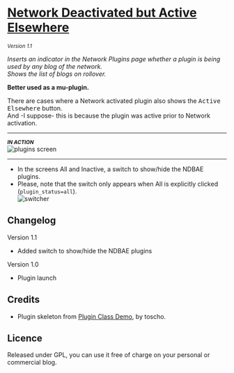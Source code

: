 # [Network Deactivated but Active Elsewhere](https://github.com/brasofilo/Network-Deactivated-but-Active-Elsewhere)
<sup>*Version 1.1*</sup>

*Inserts an indicator in the Network Plugins page whether a plugin is being used by any blog of the network.  
Shows the list of blogs on rollover.*

**Better used as a mu-plugin.**

There are cases where a Network activated plugin also shows the <kbd>Active Elsewhere</kbd> button.  
And -I suppose- this is because the plugin was active prior to Network activation.

----
<sub>***IN ACTION***</sub>  
![plugins screen](https://raw.github.com/brasofilo/Network-Deactivated-but-Active-Elsewhere/master/screenshot.png)

----
* In the screens All and Inactive, a switch to show/hide the NDBAE plugins.    
* Please, note that the switch only appears when All is explicitly clicked (`plugin_status=all`).  
![switcher](https://raw.github.com/brasofilo/Network-Deactivated-but-Active-Elsewhere/master/screenshot1.png)

## Changelog

Version 1.1  
* Added switch to show/hide the NDBAE plugins

Version 1.0  
* Plugin launch

## Credits
 - Plugin skeleton from [Plugin Class Demo](https://gist.github.com/3804204), by toscho. 

## Licence
Released under GPL, you can use it free of charge on your personal or commercial blog.